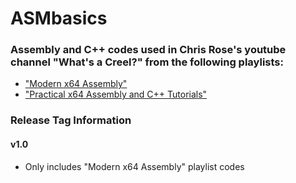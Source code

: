 # ASMbasics
### Assembly and C++ codes used in Chris Rose's youtube channel "What's a Creel?" from the following playlists:
- ["Modern x64 Assembly"](https://www.youtube.com/playlist?list=PLKK11Ligqitg9MOX3-0tFT1Rmh3uJp7kA)
- ["Practical x64 Assembly and C++ Tutorials"](https://www.youtube.com/playlist?list=PL0C5C980A28FEE68D) 

### Release Tag Information
#### v1.0
- Only includes "Modern x64 Assembly" playlist codes
